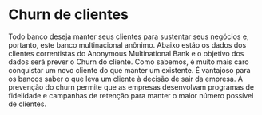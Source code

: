 # Churn de clientes
 Todo banco deseja manter seus clientes para sustentar seus negócios e, portanto, este banco multinacional anônimo.  Abaixo estão os dados dos clientes correntistas do Anonymous Multinational Bank e o objetivo dos dados será prever o Churn do cliente.   Como sabemos, é muito mais caro conquistar um novo cliente do que manter um existente.  É vantajoso para os bancos saber o que leva um cliente à decisão de sair da empresa.  A prevenção do churn permite que as empresas desenvolvam programas de fidelidade e campanhas de retenção para manter o maior número possível de clientes.
